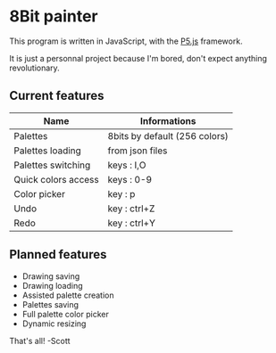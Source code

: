 # 8Bit painter
This program is written in JavaScript, with the [P5.js](http://p5js.org/ "P5 website") framework.

It is just a personnal project because I'm bored, don't expect anything revolutionary.

## Current features
Name                | Informations
------------------- | ------------
Palettes            | 8bits by default (256 colors)
Palettes loading    | from json files
Palettes switching  | keys : I,O
Quick colors access | keys : 0-9
Color picker        | key : p
Undo                | key : ctrl+Z
Redo                | key : ctrl+Y

## Planned features
- Drawing saving
- Drawing loading
- Assisted palette creation
- Palettes saving
- Full palette color picker
- Dynamic resizing

That's all!
-Scott
